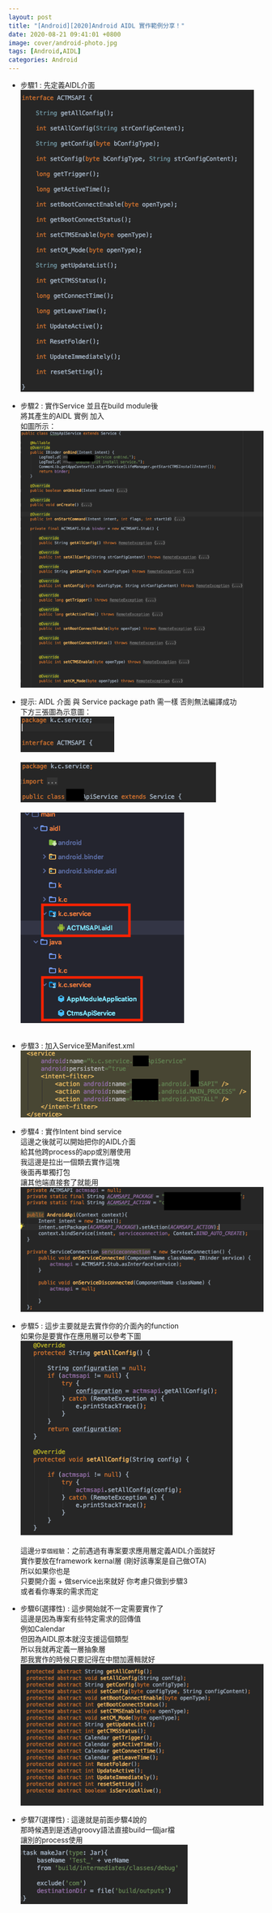 ```yaml
---
layout: post
title: "[Android][2020]Android AIDL 實作範例分享！"
date: 2020-08-21 09:41:01 +0800
image: cover/android-photo.jpg
tags: [Android,AIDL]
categories: Android
---
```


* 步驟1 : 先定義AIDL介面 <br>
![1.png](/images/aidl/1.png)

* 步驟2 : 實作Service
並且在build module後<br>
將其產生的AIDL 實例 加入<br>
如圖所示：<br>
![2.png](/images/aidl/2.png)
* 提示: AIDL 介面 與 Service package path 需一樣 否則無法編譯成功<br>
下方三張圖為示意圖：<br>
![3.png](/images/aidl/3.png)<br><br>
![4.png](/images/aidl/4.png)<br><br>
![5.png](/images/aidl/5.png)<br><br>
* 步驟3 : 加入Service至Manifest.xml<br>
![6.png](/images/aidl/6.png)
* 步驟4 : 實作Intent bind service<br>
這邊之後就可以開始把你的AIDL介面<br>
給其他跨process的app或別層使用<br>
我這邊是拉出一個類去實作這塊<br>
後面再單獨打包<br>
讓其他端直接套了就能用<br>
![7.png](/images/aidl/7.png)
* 步驟5 : 這步主要就是去實作你的介面內的function<br>
如果你是要實作在應用層可以參考下圖<br>
![8.png](/images/aidl/8.png)<br><br>
這邊`分享個經驗`：之前遇過有專案要求應用層定義AIDL介面就好<br>
實作要放在framework kernal層 (剛好該專案是自己做OTA)<br>
所以如果你也是<br>
只要開介面 + 做service出來就好 你考慮只做到步驟3<br>
或者看你專案的需求而定<br>

* 步驟6(選擇性) : 這步開始就不一定需要實作了<br>
這邊是因為專案有些特定需求的回傳值<br>
例如Calendar<br>
但因為AIDL原本就沒支援這個類型<br>
所以我就再定義一層抽象層<br>
那我實作的時候只要記得在中間加邏輯就好<br>
![9.png](/images/aidl/9.png)
* 步驟7(選擇性) : 這邊就是前面步驟4說的<br>
那時候遇到是透過groovy語法直接build一個jar檔<br>
讓別的process使用<br>
![10.png](/images/aidl/10.png)
